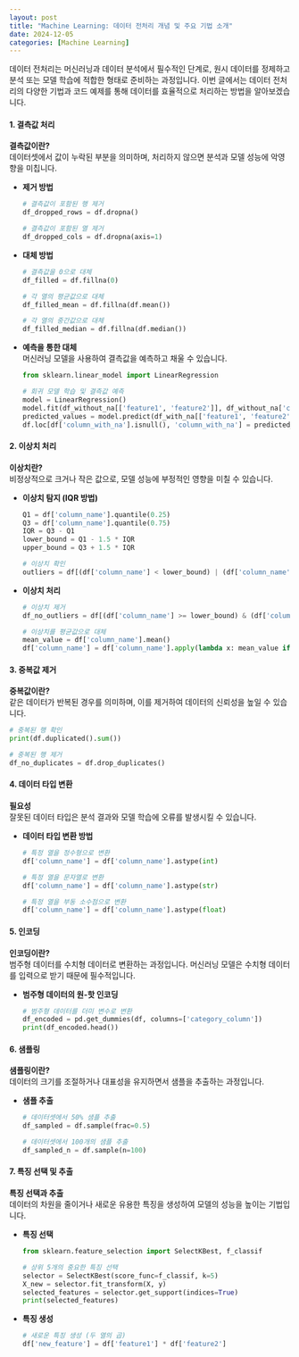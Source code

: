 ```yaml
---
layout: post
title: "Machine Learning: 데이터 전처리 개념 및 주요 기법 소개"
date: 2024-12-05
categories: [Machine Learning] 
---
```


데이터 전처리는 머신러닝과 데이터 분석에서 필수적인 단계로, 원시 데이터를 정제하고 분석 또는 모델 학습에 적합한 형태로 준비하는 과정입니다. 이번 글에서는 데이터 전처리의 다양한 기법과 코드 예제를 통해 데이터를 효율적으로 처리하는 방법을 알아보겠습니다.


#### **1. 결측값 처리**

**결측값이란?**  
데이터셋에서 값이 누락된 부분을 의미하며, 처리하지 않으면 분석과 모델 성능에 악영향을 미칩니다.

- **제거 방법**  
  ```python
  # 결측값이 포함된 행 제거
  df_dropped_rows = df.dropna()

  # 결측값이 포함된 열 제거
  df_dropped_cols = df.dropna(axis=1)
  ```
  
- **대체 방법**  
  ```python
  # 결측값을 0으로 대체
  df_filled = df.fillna(0)

  # 각 열의 평균값으로 대체
  df_filled_mean = df.fillna(df.mean())

  # 각 열의 중간값으로 대체
  df_filled_median = df.fillna(df.median())
  ```

- **예측을 통한 대체**  
  머신러닝 모델을 사용하여 결측값을 예측하고 채울 수 있습니다.  
  ```python
  from sklearn.linear_model import LinearRegression

  # 회귀 모델 학습 및 결측값 예측
  model = LinearRegression()
  model.fit(df_without_na[['feature1', 'feature2']], df_without_na['column_with_na'])
  predicted_values = model.predict(df_with_na[['feature1', 'feature2']])
  df.loc[df['column_with_na'].isnull(), 'column_with_na'] = predicted_values
  ```


#### **2. 이상치 처리**

**이상치란?**  
비정상적으로 크거나 작은 값으로, 모델 성능에 부정적인 영향을 미칠 수 있습니다.

- **이상치 탐지 (IQR 방법)**  
  ```python
  Q1 = df['column_name'].quantile(0.25)
  Q3 = df['column_name'].quantile(0.75)
  IQR = Q3 - Q1
  lower_bound = Q1 - 1.5 * IQR
  upper_bound = Q3 + 1.5 * IQR

  # 이상치 확인
  outliers = df[(df['column_name'] < lower_bound) | (df['column_name'] > upper_bound)]
  ```

- **이상치 처리**  
  ```python
  # 이상치 제거
  df_no_outliers = df[(df['column_name'] >= lower_bound) & (df['column_name'] <= upper_bound)]

  # 이상치를 평균값으로 대체
  mean_value = df['column_name'].mean()
  df['column_name'] = df['column_name'].apply(lambda x: mean_value if x < lower_bound or x > upper_bound else x)
  ```


#### **3. 중복값 제거**

**중복값이란?**  
같은 데이터가 반복된 경우를 의미하며, 이를 제거하여 데이터의 신뢰성을 높일 수 있습니다.  
```python
# 중복된 행 확인
print(df.duplicated().sum())

# 중복된 행 제거
df_no_duplicates = df.drop_duplicates()
```


#### **4. 데이터 타입 변환**

**필요성**  
잘못된 데이터 타입은 분석 결과와 모델 학습에 오류를 발생시킬 수 있습니다.  

- **데이터 타입 변환 방법**  
  ```python
  # 특정 열을 정수형으로 변환
  df['column_name'] = df['column_name'].astype(int)

  # 특정 열을 문자열로 변환
  df['column_name'] = df['column_name'].astype(str)

  # 특정 열을 부동 소수점으로 변환
  df['column_name'] = df['column_name'].astype(float)
  ```


#### **5. 인코딩**

**인코딩이란?**  
범주형 데이터를 수치형 데이터로 변환하는 과정입니다. 머신러닝 모델은 수치형 데이터를 입력으로 받기 때문에 필수적입니다.

- **범주형 데이터의 원-핫 인코딩**  
  ```python
  # 범주형 데이터를 더미 변수로 변환
  df_encoded = pd.get_dummies(df, columns=['category_column'])
  print(df_encoded.head())
  ```


#### **6. 샘플링**

**샘플링이란?**  
데이터의 크기를 조절하거나 대표성을 유지하면서 샘플을 추출하는 과정입니다.  

- **샘플 추출**  
  ```python
  # 데이터셋에서 50% 샘플 추출
  df_sampled = df.sample(frac=0.5)

  # 데이터셋에서 100개의 샘플 추출
  df_sampled_n = df.sample(n=100)
  ```


#### **7. 특징 선택 및 추출**

**특징 선택과 추출**  
데이터의 차원을 줄이거나 새로운 유용한 특징을 생성하여 모델의 성능을 높이는 기법입니다.

- **특징 선택**  
  ```python
  from sklearn.feature_selection import SelectKBest, f_classif

  # 상위 5개의 중요한 특징 선택
  selector = SelectKBest(score_func=f_classif, k=5)
  X_new = selector.fit_transform(X, y)
  selected_features = selector.get_support(indices=True)
  print(selected_features)
  ```

- **특징 생성**  
  ```python
  # 새로운 특징 생성 (두 열의 곱)
  df['new_feature'] = df['feature1'] * df['feature2']
  ```
